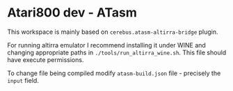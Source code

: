 # Atari800 dev - ATasm

This workspace is mainly based on `cerebus.atasm-altirra-bridge` plugin. 

For running altirra emulator I recommend installing it under WINE and changing appropriate paths in `./tools/run_altirra_wine.sh`. This file should have execute permissions.

To change file being compiled modify `atasm-build.json` file - precisely the `input` field.